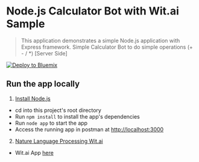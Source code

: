 # Node.js Calculator Bot with Wit.ai Sample

>This application demonstrates a simple Node.js application with Express framework.
>Simple Calculator Bot to do simple operations (+ - / *) [Server Side]

[![Deploy to Bluemix](https://bluemix.net/deploy/button.png)](https://bluemix.net/deploy?repository=https://github.com/IBM-Bluemix/nodejs-helloworld)

## Run the app locally

1. [Install Node.js][]
+ cd into this project's root directory
+ Run `npm install` to install the app's dependencies
+ Run `node app` to start the app
+ Access the running app in postman at <http://localhost:3000>

2. [Nature Language Processing Wit.ai][]
+ Wit.ai App [here][]

[Install Node.js]: https://nodejs.org/en/download/
[Nature Language Processing Wit.ai]: https://wit.ai/
[here]: https://wit.ai/eunicepoh98/maths/stories


